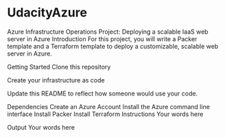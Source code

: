 # UdacityAzure


Azure Infrastructure Operations Project: Deploying a scalable IaaS web server in Azure
Introduction
For this project, you will write a Packer template and a Terraform template to deploy a customizable, scalable web server in Azure.

Getting Started
Clone this repository

Create your infrastructure as code

Update this README to reflect how someone would use your code.

Dependencies
Create an Azure Account
Install the Azure command line interface
Install Packer
Install Terraform
Instructions
Your words here

Output
Your words here
